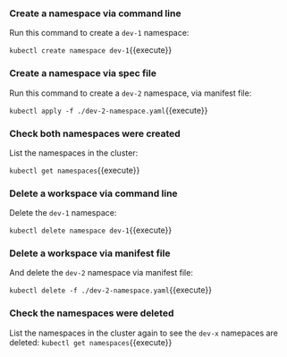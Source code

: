 ### Create a namespace via command line

Run this command to create a `dev-1` namespace:

`kubectl create namespace dev-1`{{execute}}

### Create a namespace via spec file

Run this command to create a `dev-2` namespace, via manifest file:

`kubectl apply -f ./dev-2-namespace.yaml`{{execute}}

### Check both namespaces were created

List the namespaces in the cluster:

`kubectl get namespaces`{{execute}}

### Delete a workspace via command line

Delete the `dev-1` namespace:

`kubectl delete namespace dev-1`{{execute}}

### Delete a workspace via manifest file

And delete the `dev-2` namespace via manifest file:

`kubectl delete -f ./dev-2-namespace.yaml`{{execute}}

### Check the namespaces were deleted

List the namespaces in the cluster again to see the `dev-x` namepaces are deleted:
`kubectl get namespaces`{{execute}}
